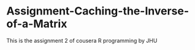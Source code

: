 # Assignment-Caching-the-Inverse-of-a-Matrix
This is the assignment 2 of cousera R programming by JHU
